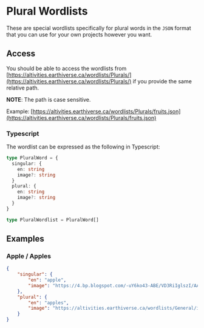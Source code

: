 # Plural Wordlists

These are special wordlists specifically for plural words in the `JSON` format that you can use for your own projects however you want.

## Access

You should be able to access the wordlists from [https://altivities.earthiverse.ca/wordlists/Plurals/](https://altivities.earthiverse.ca/wordlists/Plurals/) if you provide the same relative path.

**NOTE**: The path is case sensitive.

Example: [https://altivities.earthiverse.ca/wordlists/Plurals/fruits.json](https://altivities.earthiverse.ca/wordlists/Plurals/fruits.json)

### Typescript

The wordlist can be expressed as the following in Typescript:

```ts
type PluralWord = {
  singular: {
    en: string
    image?: string
  }
  plural: {
    en: string
    image?: string
  }
}

type PluralWordlist = PluralWord[]
```

## Examples

### Apple / Apples

```json
{
    "singular": {
        "en": "apple",
        "image": "https://4.bp.blogspot.com/-uY6ko43-ABE/VD3RiIglszI/AAAAAAAAoEA/kI39usefO44/s8192/fruit_ringo.png"
    },
    "plural": {
        "en": "apples",
        "image": "https://altivities.earthiverse.ca/wordlists/General/images/custom_irasutoya/apples.png"
    }
}
```
